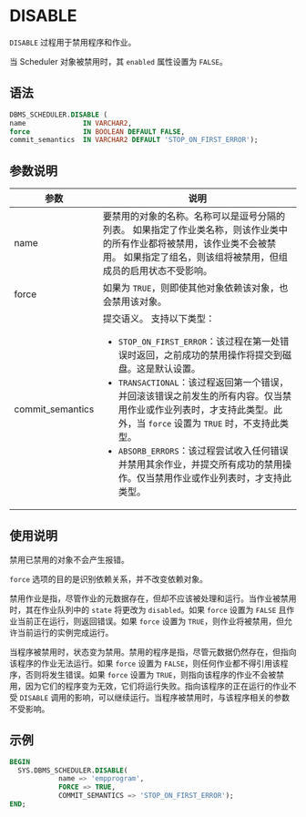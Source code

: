 # DISABLE 

`DISABLE` 过程用于禁用程序和作业。

当 Scheduler 对象被禁用时，其 `enabled` 属性设置为 `FALSE`。

## 语法 

```sql
DBMS_SCHEDULER.DISABLE (
name              IN VARCHAR2,
force             IN BOOLEAN DEFAULT FALSE,
commit_semantics  IN VARCHAR2 DEFAULT 'STOP_ON_FIRST_ERROR');
```

## 参数说明 


|        参数       |      说明         |
|------------------|--------------------|
| name             | 要禁用的对象的名称。名称可以是逗号分隔的列表。 如果指定了作业类名称，则该作业类中的所有作业都将被禁用，该作业类不会被禁用。 如果指定了组名，则该组将被禁用，但组成员的启用状态不受影响。      |
| force            | 如果为 `TRUE`，则即使其他对象依赖该对象，也会禁用该对象。   |
| commit_semantics | 提交语义。 支持以下类型： <ul><li> `STOP_ON_FIRST_ERROR`：该过程在第一处错误时返回，之前成功的禁用操作将提交到磁盘。这是默认设置。   </li><li> `TRANSACTIONAL`：该过程返回第一个错误，并回滚该错误之前发生的所有内容。仅当禁用作业或作业列表时，才支持此类型。此外，当 `force` 设置为 `TRUE` 时，不支持此类型。   </li><li>`ABSORB_ERRORS`：该过程尝试收入任何错误并禁用其余作业，并提交所有成功的禁用操作。仅当禁用作业或作业列表时，才支持此类型。</li></ul>     |



## 使用说明 

禁用已禁用的对象不会产生报错。

`force` 选项的目的是识别依赖关系，并不改变依赖对象。

禁用作业是指，尽管作业的元数据存在，但却不应该被处理和运行。当作业被禁用时，其在作业队列中的 `state` 将更改为 `disabled`。如果 `force` 设置为 `FALSE` 且作业当前正在运行，则返回错误。如果 `force` 设置为 `TRUE`，则作业将被禁用，但允许当前运行的实例完成运行。

当程序被禁用时，状态变为禁用。禁用的程序是指，尽管元数据仍然存在，但指向该程序的作业无法运行。如果 `force` 设置为 `FALSE`，则任何作业都不得引用该程序，否则将发生错误。如果 `force` 设置为 `TRUE`，则指向该程序的作业不会被禁用，因为它们的程序变为无效，它们将运行失败。指向该程序的正在运行的作业不受 `DISABLE` 调用的影响，可以继续运行。当程序被禁用时，与该程序相关的参数不受影响。

## 示例 

```sql
BEGIN
  SYS.DBMS_SCHEDULER.DISABLE(
            name => 'empprogram',
            FORCE => TRUE,
            COMMIT_SEMANTICS => 'STOP_ON_FIRST_ERROR');
END;
```